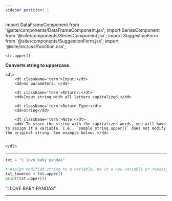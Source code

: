 ```yaml
---
sidebar_position: 1
---
```


import DataFrameComponent from '@site/components/DataFrameComponent.jsx';
import SeriesComponent from '@site/components/SeriesComponent.jsx';
import SuggestionForm from '@site/components/SuggestionForm.jsx';
import '@site/src/css/function.css';

<code>str.upper()</code>

<div className='base'>
    <p><strong>Converts string to uppercase.</strong></p>

    <dl>
        <dt className='term'>Input:</dt>
        <dd>no parameters. </dd>

        <dt className='term'>Returns:</dt>
        <dd>Input string with all letters capitalized.</dd>

        <dt className='term'>Return Type:</dt>
        <dd>String</dd>

        <dt className='term'>Note:</dt>
        <dd> To store the string with the capitalized words, you will have to assign it a variable. I.e., `sample_string.upper()` does not modify the original string. See example below. </dd>


    </dl>
</div>


---

```python
txt = "i love baby pandas"

# Assign modified string to a variable, be it a new variable or reassign to original txt. 
txt_lowered = txt.upper()
print(txt.upper()) 
```
"I LOVE BABY PANDAS"



---
<SuggestionForm/>